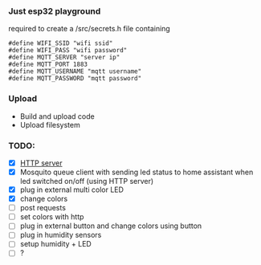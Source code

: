 ### Just esp32 playground

required to create a /src/secrets.h file containing
```
#define WIFI_SSID "wifi ssid"
#define WIFI_PASS "wifi password"
#define MQTT_SERVER "server ip"
#define MQTT_PORT 1883
#define MQTT_USERNAME "mqtt username"
#define MQTT_PASSWORD "mqtt password"
```

### Upload
- Build and upload code
- Upload filesystem

### TODO:
- [x] [HTTP server](https://randomnerdtutorials.com/esp32-web-server-arduino-ide/)
- [x] Mosquito queue client with sending led status to home assistant when led switched on/off (using HTTP server)
- [x] plug in external multi color LED
- [x] change colors
- [ ] post requests
- [ ] set colors with http
- [ ] plug in external button and change colors using button
- [ ] plug in humidity sensors
- [ ] setup humidity + LED
- [ ] ?